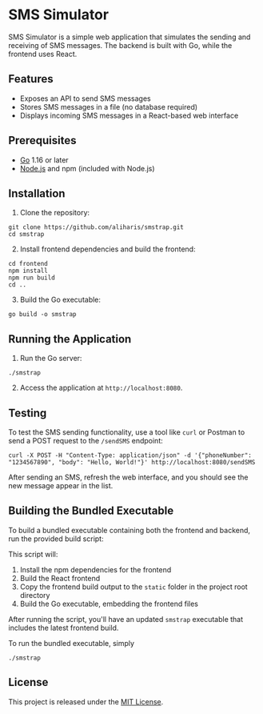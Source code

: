 # SMS Simulator

SMS Simulator is a simple web application that simulates the sending and receiving of SMS messages. The backend is built with Go, while the frontend uses React.

## Features

- Exposes an API to send SMS messages
- Stores SMS messages in a file (no database required)
- Displays incoming SMS messages in a React-based web interface

## Prerequisites

- [Go](https://golang.org/doc/install) 1.16 or later
- [Node.js](https://nodejs.org/en/download/) and npm (included with Node.js)

## Installation

1. Clone the repository:

```
git clone https://github.com/aliharis/smstrap.git
cd smstrap
```

2. Install frontend dependencies and build the frontend:

```
cd frontend
npm install
npm run build
cd ..
```

3. Build the Go executable:

`go build -o smstrap`

## Running the Application

1. Run the Go server:

`./smstrap`

2. Access the application at `http://localhost:8080`.

## Testing

To test the SMS sending functionality, use a tool like `curl` or Postman to send a POST request to the `/sendSMS` endpoint:

`curl -X POST -H "Content-Type: application/json" -d '{"phoneNumber": "1234567890", "body": "Hello, World!"}' http://localhost:8080/sendSMS`

After sending an SMS, refresh the web interface, and you should see the new message appear in the list.

## Building the Bundled Executable

To build a bundled executable containing both the frontend and backend, run the provided build script:

This script will:

1. Install the npm dependencies for the frontend
2. Build the React frontend
3. Copy the frontend build output to the `static` folder in the project root directory
4. Build the Go executable, embedding the frontend files

After running the script, you'll have an updated `smstrap` executable that includes the latest frontend build.

To run the bundled executable, simply

`./smstrap`

## License

This project is released under the [MIT License](LICENSE).
